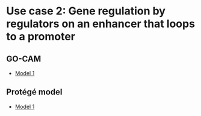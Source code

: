
# Use case 2: Gene regulation by regulators on an enhancer that loops to a promoter 



## GO-CAM

* [Model 1](http://noctua.berkeleybop.org/editor/graph/gomodel:600ced8500000938?model_id=gomodel:600ced8500000938&barista_token=jvv5n3njwt5sysmf1skr)

## Protégé model

* [Model 1](https://github.com/jesualdotomasfernandezbreis/greekc/blob/main/usecase2/looping.owl)



